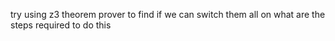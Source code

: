 
try using z3 theorem prover to find if we can switch them all on 
what are the steps required to do this

